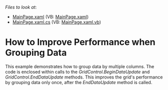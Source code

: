 <!-- default file list -->
*Files to look at*:

* [MainPage.xaml](./CS/ImprovingDataGroupingPerformance/MainPage.xaml) (VB: [MainPage.xaml](./VB/ImprovingDataGroupingPerformance/MainPage.xaml))
* [MainPage.xaml.cs](./CS/ImprovingDataGroupingPerformance/MainPage.xaml.cs) (VB: [MainPage.xaml.vb](./VB/ImprovingDataGroupingPerformance/MainPage.xaml.vb))
<!-- default file list end -->
# How to Improve Performance when Grouping Data


<p>This example demonstrates how to group data by multiple columns. The code is enclosed within calls to the <i>GridControl.Begin</i><i>DataUpdate</i> and <i>GridControl.EndDataUpdate</i> methods. This improves the grid's performance by grouping data only once, after the <i>EndDataUpdate</i> method is called.</p><br />


<br/>


